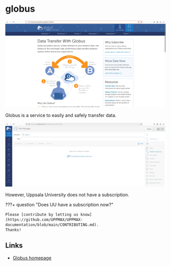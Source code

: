 # globus

![Globus homepage](./img/globus_homepage.png)

Globus is a service to easily and safely transfer data.

![Globus after first login](./img/globus_after_first_login.png)

However, Uppsala University does not have a subscription.

???+ question "Does UU have a subscription now?"

    Please [contribute by letting us know](https://github.com/UPPMAX/UPPMAX-documentation/blob/main/CONTRIBUTING.md).
    Thanks!

## Links

- [Globus homepage](https://www.globus.org/data-transfer)

